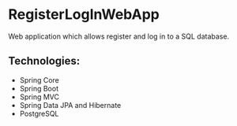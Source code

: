 # RegisterLogInWebApp
Web application which allows register and log in to a SQL database.

## Technologies:

* Spring Core
* Spring Boot
* Spring MVC
* Spring Data JPA and Hibernate
* PostgreSQL
